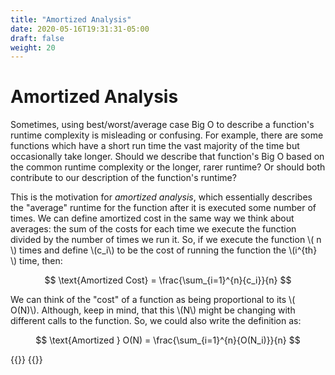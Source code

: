```yaml
---
title: "Amortized Analysis"
date: 2020-05-16T19:31:31-05:00
draft: false
weight: 20
---
```



# Amortized Analysis

Sometimes, using best/worst/average case Big O to describe a function's runtime
complexity is misleading or confusing. For example, there are some functions
which have a short run time the vast majority of the time but occasionally take
longer. Should we describe that function's Big O based on the common runtime
complexity or the longer, rarer runtime? Or should both contribute to our
description of the function's runtime?

This is the motivation for _amortized analysis_, which essentially describes
the "average" runtime for the function after it is executed some number of times.
We can define amortized cost in the same way we think about averages: the sum
of the costs for each time we execute the function divided by the number of times
we run it. So, if we execute the function \\( n \\) times and 
define \\(c_i\\) to be the cost of running the function the
\\(i^{th} \\) time, then:

$$
\text{Amortized Cost} = \frac{\sum_{i=1}^{n}{c_i}}{n}
$$

We can think of the "cost" of a function as being proportional to its \\( O(N)\\).
Although, keep in mind, that this \\(N\\) might be changing with different calls
to the function. So, we could also write the definition as:

$$
\text{Amortized } O(N) = \frac{\sum_{i=1}^{n}{O(N_i)}}{n}
$$




{{<katex>}}
{{</katex>}}
